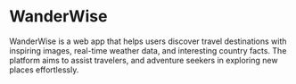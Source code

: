 # WanderWise
 WanderWise is a web app that helps users discover travel destinations with inspiring images, real-time weather data, and interesting country facts. The platform aims to assist travelers, and adventure seekers in exploring new places effortlessly.
